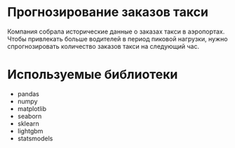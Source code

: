 #  Прогнозирование заказов такси

Компания собрала исторические данные о заказах такси в аэропортах. Чтобы привлекать больше водителей в период пиковой нагрузки, нужно спрогнозировать количество заказов такси на следующий час.
# Используемые библиотеки
- pandas
- numpy
- matplotlib
- seaborn
- sklearn
- lightgbm
- statsmodels
